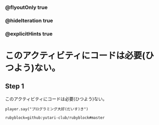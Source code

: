 ### @flyoutOnly true
### @hideIteration true
### @explicitHints true

# このアクティビティにコードは必要(ひつよう)ない。
## Step 1
このアクティビティにコードは必要(ひつよう)ない。

```template
player.say("プログラミング大好(だいす)き")
```
```package
rubyblock=github:yutari-club/rubyblock#master
```
